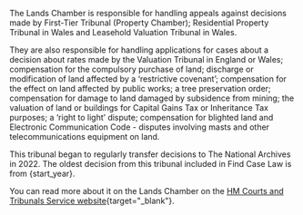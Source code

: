 The Lands Chamber is responsible for handling appeals against decisions made by First-Tier Tribunal (Property Chamber); Residential Property Tribunal in Wales and Leasehold Valuation Tribunal in Wales.

They are also responsible for handling applications for cases about a decision about rates made by the Valuation Tribunal in England or Wales; compensation for the compulsory purchase of land; discharge or modification of land affected by a ‘restrictive covenant’; compensation for the effect on land affected by public works; a tree preservation order; compensation for damage to land damaged by subsidence from mining; the valuation of land or buildings for Capital Gains Tax or Inheritance Tax purposes; a ‘right to light’ dispute; compensation for blighted land and Electronic Communication Code - disputes involving masts and other telecommunications equipment on land.

This tribunal began to regularly transfer decisions to The National Archives in 2022. The oldest decision from this tribunal included in Find Case Law is from {start_year}.

You can read more about it on the Lands Chamber on the [HM Courts and Tribunals Service website](https://www.gov.uk/courts-tribunals/upper-tribunal-lands-chamber){target="\_blank"}.

